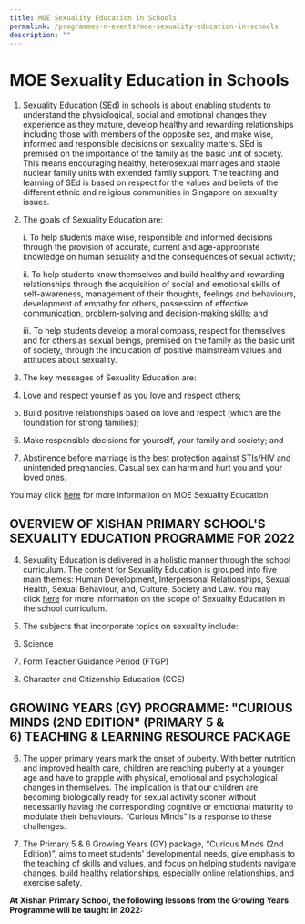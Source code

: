 ```yaml
---
title: MOE Sexuality Education in Schools
permalink: /programmes-n-events/moe-sexuality-education-in-schools
description: ""
---
```

# **MOE Sexuality Education in Schools**

1.  Sexuality Education (SEd) in schools is about enabling students to understand the physiological, social and emotional changes they experience as they mature, develop healthy and rewarding relationships including those with members of the opposite sex, and make wise, informed and responsible decisions on sexuality matters. SEd is premised on the importance of the family as the basic unit of society. This means encouraging healthy, heterosexual marriages and stable nuclear family units with extended family support. The teaching and learning of SEd is based on respect for the values and beliefs of the different ethnic and religious communities in Singapore on sexuality issues.


2.  The goals of Sexuality Education are:

	i.  To help students make wise, responsible and informed decisions through the provision of accurate, current and age-appropriate knowledge on human sexuality and the consequences of sexual activity;

	ii.  To help students know themselves and build healthy and rewarding relationships through the acquisition of social and emotional skills of self-awareness, management of their thoughts, feelings and behaviours, development of empathy for others, possession of effective communication, problem-solving and decision-making skills; and

	iii.  To help students develop a moral compass, respect for themselves and for others as sexual beings, premised on the family as the basic unit of society, through the inculcation of positive mainstream values and attitudes about sexuality.

  

3.  The key messages of Sexuality Education are:

1.  Love and respect yourself as you love and respect others;
2.  Build positive relationships based on love and respect (which are the foundation for strong families);
3.  Make responsible decisions for yourself, your family and society; and
4.  Abstinence before marriage is the best protection against STIs/HIV and unintended pregnancies. Casual sex can harm and hurt you and your loved ones.

  

You may click [here](https://www.moe.gov.sg/programmes/sexuality-education) for more information on MOE Sexuality Education.

  

OVERVIEW OF XISHAN PRIMARY SCHOOL'S SEXUALITY EDUCATION PROGRAMME FOR 2022
--------------------------------------------------------------------------

4.  Sexuality Education is delivered in a holistic manner through the school curriculum. The content for Sexuality Education is grouped into five main themes: Human Development, Interpersonal Relationships, Sexual Health, Sexual Behaviour, and, Culture, Society and Law. You may click [here](https://www.moe.gov.sg/programmes/sexuality-education/scope-and-teaching-approach) for more information on the scope of Sexuality Education in the school curriculum.

  

5.  The subjects that incorporate topics on sexuality include:

1.  Science
2.  Form Teacher Guidance Period (FTGP)
3.  Character and Citizenship Education (CCE)

GROWING YEARS (GY) PROGRAMME: "CURIOUS MINDS (2ND EDITION" (PRIMARY 5 & 6) TEACHING & LEARNING RESOURCE PACKAGE
---------------------------------------------------------------------------------------------------------------

6.  The upper primary years mark the onset of puberty. With better nutrition and improved health care, children are reaching puberty at a younger age and have to grapple with physical, emotional and psychological changes in themselves. The implication is that our children are becoming biologically ready for sexual activity sooner without necessarily having the corresponding cognitive or emotional maturity to modulate their behaviours. “Curious Minds” is a response to these challenges.

  

7.  The Primary 5 & 6 Growing Years (GY) package, “Curious Minds (2nd Edition)”, aims to meet students’ developmental needs, give emphasis to the teaching of skills and values, and focus on helping students navigate changes, build healthy relationships, especially online relationships, and exercise safety.

  

**At Xishan Primary School, the following lessons from the Growing Years Programme will be taught in 2022:**